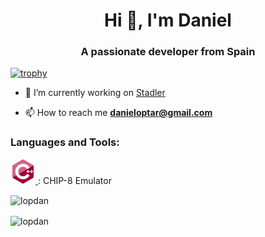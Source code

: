 <h1 align="center">Hi 👋, I'm Daniel</h1>
<h3 align="center">A passionate developer from Spain</h3>

[![trophy](https://github-profile-trophy.vercel.app/?username=lopdan&theme=onedark&rank=AAA,SECRET,B,C)](https://github.com/ryo-ma/github-profile-trophy)

- 🔭 I’m currently working on [Stadler](https://www.stadlerrail.com/en/)

- 📫 How to reach me **danieloptar@gmail.com**

<h3 align="left">Languages and Tools:</h3>
<p align="left"> 
 <a href="https://www.w3schools.com/cpp/" target="_blank" rel="noreferrer"> <img src="https://raw.githubusercontent.com/devicons/devicon/master/icons/cplusplus/cplusplus-original.svg" alt="cplusplus" width="40" height="40"/> </a> : CHIP-8 Emulator

</p>

<p><img align="center" src="https://github-readme-stats.vercel.app/api/top-langs?username=lopdan&show_icons=true&locale=en&layout=compact" alt="lopdan" /></p>

<p><img align="center" src="https://github-readme-streak-stats.herokuapp.com/?user=lopdan&" alt="lopdan" /></p>
